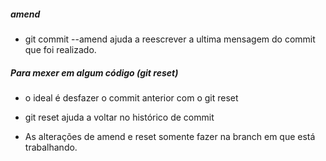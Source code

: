 ##### amend 
  * git commit --amend ajuda a reescrever a ultima mensagem do commit que foi realizado. 

##### Para mexer em algum código (git reset)
  * o ideal é desfazer o commit anterior com o git reset <hashDoCommit>
  * git reset ajuda a voltar no histórico de commit

* As alterações de amend e reset somente fazer na branch em que está trabalhando.